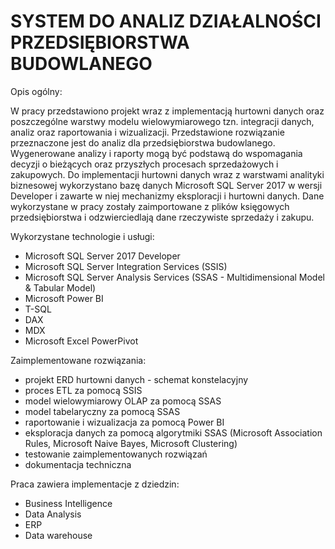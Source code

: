 # SYSTEM DO ANALIZ DZIAŁALNOŚCI PRZEDSIĘBIORSTWA BUDOWLANEGO

Opis ogólny:

W pracy przedstawiono projekt wraz z implementacją hurtowni danych oraz poszczególne warstwy modelu wielowymiarowego tzn. integracji danych, analiz oraz raportowania i wizualizacji. Przedstawione rozwiązanie przeznaczone jest do analiz dla przedsiębiorstwa budowlanego. Wygenerowane analizy i raporty mogą być podstawą do wspomagania decyzji o bieżących oraz przyszłych procesach sprzedażowych i zakupowych. 
Do implementacji hurtowni danych wraz z warstwami analityki biznesowej wykorzystano bazę danych Microsoft SQL Server 2017 w wersji Developer i zawarte w niej mechanizmy eksploracji i hurtowni danych. Dane wykorzystane w pracy zostały zaimportowane z plików księgowych przedsiębiorstwa i odzwierciedlają dane rzeczywiste sprzedaży i zakupu.

Wykorzystane technologie i usługi:

* Microsoft SQL Server 2017 Developer
* Microsoft SQL Server Integration Services (SSIS)
* Microsoft SQL Server Analysis Services (SSAS - Multidimensional Model & Tabular Model)
* Microsoft Power BI
* T-SQL
* DAX
* MDX
* Microsoft Excel PowerPivot

Zaimplementowane rozwiązania:

* projekt ERD hurtowni danych - schemat konstelacyjny
* proces ETL za pomocą SSIS
* model wielowymiarowy OLAP za pomocą SSAS
* model tabelaryczny za pomocą SSAS
* raportowanie i wizualizacja za pomocą Power BI
* eksploracja danych za pomocą algorytmiki SSAS (Microsoft Association Rules, Microsoft Naive Bayes, Microsoft Clustering)
* testowanie zaimplementowanych rozwiązań
* dokumentacja techniczna

Praca zawiera implementacje z dziedzin:
* Business Intelligence
* Data Analysis
* ERP
* Data warehouse
